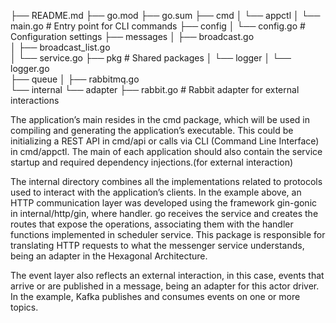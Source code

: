 ├── README.md
├── go.mod
├── go.sum
├── cmd
│   └── appctl
│       └── main.go          # Entry point for CLI commands
├── config
│   └── config.go            # Configuration settings
├── messages
│    ├── broadcast.go          
│    ├── broadcast_list.go      
│    └── service.go
├── pkg                     # Shared packages
│   └── logger
│       └── logger.go               
├── queue
│   ├── rabbitmq.go          
└── internal
    └── adapter
        ├── rabbit.go         # Rabbit adapter for external interactions



The application’s main resides in the cmd package, which will be used in compiling and generating the application’s executable. This could be initializing a REST API in cmd/api or calls via CLI (Command Line Interface) in cmd/appctl. The main of each application should also contain the service startup and required dependency injections.(for external interaction)

The internal directory combines all the implementations related to protocols used to interact with the application’s clients. In the example above, an HTTP communication layer was developed using the framework gin-gonic in internal/http/gin, where handler. go receives the service and creates the routes that expose the operations, associating them with the handler functions implemented in scheduler service. This package is responsible for translating HTTP requests to what the messenger service understands, being an adapter in the Hexagonal Architecture.

The event layer also reflects an external interaction, in this case, events that arrive or are published in a message, being an adapter for this actor driver. In the example, Kafka publishes and consumes events on one or more topics.